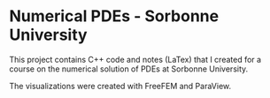 # Numerical PDEs - Sorbonne University

This project contains C++ code and notes (LaTex) that I created for
a course on the numerical solution of PDEs at Sorbonne University.

The visualizations were created with FreeFEM and ParaView.